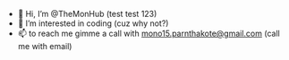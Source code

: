 - 👋 Hi, I’m @TheMonHub (test test 123)
- 👀 I’m interested in coding (cuz why not?)
- 📫 to reach me gimme a call with mono15.parnthakote@gmail.com (call me with email)

<!---
mono421/mono421 is a ✨ special ✨ repository because its `README.md` (this file) appears on your GitHub profile.
You can click the Preview link to take a look at your changes.
--->
